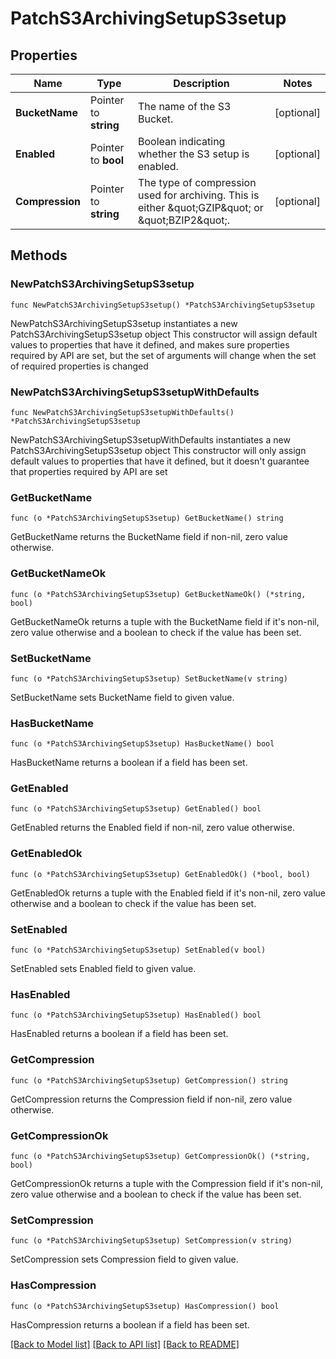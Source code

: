 # PatchS3ArchivingSetupS3setup

## Properties

Name | Type | Description | Notes
------------ | ------------- | ------------- | -------------
**BucketName** | Pointer to **string** | The name of the S3 Bucket. | [optional] 
**Enabled** | Pointer to **bool** | Boolean indicating whether the S3 setup is enabled. | [optional] 
**Compression** | Pointer to **string** | The type of compression used for archiving. This is either \&quot;GZIP\&quot; or \&quot;BZIP2\&quot;. | [optional] 

## Methods

### NewPatchS3ArchivingSetupS3setup

`func NewPatchS3ArchivingSetupS3setup() *PatchS3ArchivingSetupS3setup`

NewPatchS3ArchivingSetupS3setup instantiates a new PatchS3ArchivingSetupS3setup object
This constructor will assign default values to properties that have it defined,
and makes sure properties required by API are set, but the set of arguments
will change when the set of required properties is changed

### NewPatchS3ArchivingSetupS3setupWithDefaults

`func NewPatchS3ArchivingSetupS3setupWithDefaults() *PatchS3ArchivingSetupS3setup`

NewPatchS3ArchivingSetupS3setupWithDefaults instantiates a new PatchS3ArchivingSetupS3setup object
This constructor will only assign default values to properties that have it defined,
but it doesn't guarantee that properties required by API are set

### GetBucketName

`func (o *PatchS3ArchivingSetupS3setup) GetBucketName() string`

GetBucketName returns the BucketName field if non-nil, zero value otherwise.

### GetBucketNameOk

`func (o *PatchS3ArchivingSetupS3setup) GetBucketNameOk() (*string, bool)`

GetBucketNameOk returns a tuple with the BucketName field if it's non-nil, zero value otherwise
and a boolean to check if the value has been set.

### SetBucketName

`func (o *PatchS3ArchivingSetupS3setup) SetBucketName(v string)`

SetBucketName sets BucketName field to given value.

### HasBucketName

`func (o *PatchS3ArchivingSetupS3setup) HasBucketName() bool`

HasBucketName returns a boolean if a field has been set.

### GetEnabled

`func (o *PatchS3ArchivingSetupS3setup) GetEnabled() bool`

GetEnabled returns the Enabled field if non-nil, zero value otherwise.

### GetEnabledOk

`func (o *PatchS3ArchivingSetupS3setup) GetEnabledOk() (*bool, bool)`

GetEnabledOk returns a tuple with the Enabled field if it's non-nil, zero value otherwise
and a boolean to check if the value has been set.

### SetEnabled

`func (o *PatchS3ArchivingSetupS3setup) SetEnabled(v bool)`

SetEnabled sets Enabled field to given value.

### HasEnabled

`func (o *PatchS3ArchivingSetupS3setup) HasEnabled() bool`

HasEnabled returns a boolean if a field has been set.

### GetCompression

`func (o *PatchS3ArchivingSetupS3setup) GetCompression() string`

GetCompression returns the Compression field if non-nil, zero value otherwise.

### GetCompressionOk

`func (o *PatchS3ArchivingSetupS3setup) GetCompressionOk() (*string, bool)`

GetCompressionOk returns a tuple with the Compression field if it's non-nil, zero value otherwise
and a boolean to check if the value has been set.

### SetCompression

`func (o *PatchS3ArchivingSetupS3setup) SetCompression(v string)`

SetCompression sets Compression field to given value.

### HasCompression

`func (o *PatchS3ArchivingSetupS3setup) HasCompression() bool`

HasCompression returns a boolean if a field has been set.


[[Back to Model list]](../README.md#documentation-for-models) [[Back to API list]](../README.md#documentation-for-api-endpoints) [[Back to README]](../README.md)


